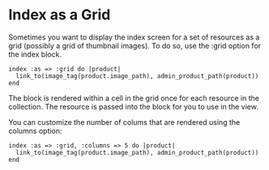<!--
  WARNING: Please DO NOT edit this file! Update
  source documentation in lib/active_admin/views
  and execute rake yard to regenerate it.
-->

# Index as a Grid

Sometimes you want to display the index screen for a set of resources as a grid
(possibly a grid of thumbnail images). To do so, use the :grid option for the
index block.

    index :as => :grid do |product|
      link_to(image_tag(product.image_path), admin_product_path(product))
    end

The block is rendered within a cell in the grid once for each resource in the
collection. The resource is passed into the block for you to use in the view.

You can customize the number of colums that are rendered using the columns
option:

    index :as => :grid, :columns => 5 do |product|
      link_to(image_tag(product.image_path), admin_product_path(product))
    end
